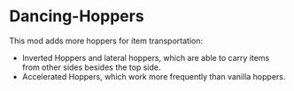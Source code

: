 # Dancing-Hoppers
This mod adds more hoppers for item transportation:

- Inverted Hoppers and lateral hoppers, which are able to carry items from other sides besides the top side.
- Accelerated Hoppers, which work more frequently than vanilla hoppers.
